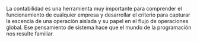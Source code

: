 La contabilidad es una herramienta muy importante para comprender el funcionamiento de cualquier empresa y desarrollar el criterio para capturar la escencia de una operación aislada y su papel en el flujo de operaciones global. Ese pensamiento de sistema hace que el mundo de la programación nos resulte familiar.
